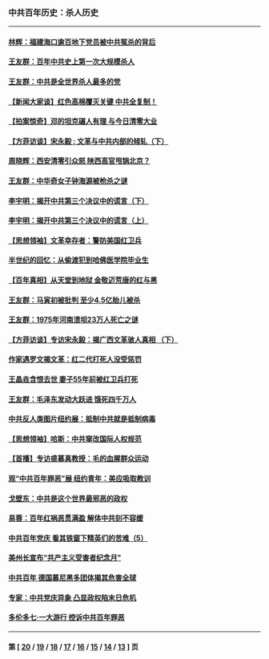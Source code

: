### 中共百年历史：杀人历史
---
#### [林辉：福建海口逾百地下党员被中共冤杀的背后](../../pages/nf1176106/n13878946.md?04100430) 
#### [王友群：百年中共史上第一次大规模杀人](../../pages/nf1176106/n13863785.md?04100430) 
#### [王友群：中共是全世界杀人最多的党](../../pages/nf1176106/n13860689.md?04100430) 
#### [【新闻大家谈】红色高棉覆灭关键 中共全复制！](../../pages/nf1176106/n13850222.md?04100430) 
#### [【拍案惊奇】邓的坦克碾人有理 与今日清零大业](../../pages/nf1176106/n13729574.md?04100430) 
#### [【方菲访谈】宋永毅 : 文革与中共内部的倾轧（下）](../../pages/nf1176106/n13486836.md?04100430) 
#### [周晓辉：西安清零引众怒 陕西高官甩锅北京？](../../pages/nf1176106/n13484627.md?04100430) 
#### [王友群：中华奇女子钟海源被枪杀之谜](../../pages/nf1176106/n13430555.md?04100430) 
#### [李宇明：揭开中共第三个决议中的谎言（下）](../../pages/nf1176106/n13389389.md?04100430) 
#### [李宇明：揭开中共第三个决议中的谎言（上）](../../pages/nf1176106/n13388697.md?04100430) 
#### [【思想领袖】文革幸存者：警防美国红卫兵](../../pages/nf1176106/n13339289.md?04100430) 
#### [半世纪的回忆：从偷渡犯到哈佛医学院毕业生](../../pages/nf1176106/n13345328.md?04100430) 
#### [【百年真相】从天堂到地狱 金敬迈荒唐的红与黑](../../pages/nf1176106/n13336995.md?04100430) 
#### [王友群：马寅初被批判 至少4.5亿胎儿被杀](../../pages/nf1176106/n13260313.md?04100430) 
#### [王友群：1975年河南溃坝23万人死亡之谜](../../pages/nf1176106/n13231576.md?04100430) 
#### [【方菲访谈】专访宋永毅：揭广西文革骇人真相 （下）](../../pages/nf1176106/n13209074.md?04100430) 
#### [作家遇罗文揭文革：红二代打死人没受惩罚](../../pages/nf1176106/n13205254.md?04100430) 
#### [王晶垚含恨去世 妻子55年前被红卫兵打死](../../pages/nf1176106/n13203590.md?04100430) 
#### [王友群：毛泽东发动大跃进 饿死四千万人](../../pages/nf1176106/n13177158.md?04100430) 
#### [中共反人类图片纽约展：抵制中共就是抵制病毒](../../pages/nf1176106/n13115371.md?04100430) 
#### [【思想领袖】哈斯：中共窜改国际人权规范](../../pages/nf1176106/n13053647.md?04100430) 
#### [【首播】专访盛慕真教授：毛的血腥群众运动](../../pages/nf1176106/n13091782.md?04100430) 
#### [观“中共百年罪恶”展 纽约青年：美应吸取教训](../../pages/nf1176106/n13085246.md?04100430) 
#### [戈壁东：中共是这个世界最邪恶的政权](../../pages/nf1176106/n13085641.md?04100430) 
#### [易蓉：百年红祸恶贯满盈 解体中共刻不容缓](../../pages/nf1176106/n13084455.md?04100430) 
#### [中共百年党庆 看其铁窗下精英们的苦难（5）](../../pages/nf1176106/n13076766.md?04100430) 
#### [美州长宣布“共产主义受害者纪念月”](../../pages/nf1176106/n13074024.md?04100430) 
#### [中共百年 德国慕尼黑多团体揭其危害全球](../../pages/nf1176106/n13068873.md?04100430) 
#### [专家：中共党庆异象 凸显政权陷末日危机](../../pages/nf1176106/n13067084.md?04100430) 
#### [多伦多七·一大游行 控诉中共百年罪恶](../../pages/nf1176106/n13062043.md?04100430) 

---
#### 第 [ [20](./20.md?04100430) / [19](./19.md?04100430) / [18](./18.md?04100430) / [17](./17.md?04100430) / [16](./16.md?04100430) / [15](./15.md?04100430) / [14](./14.md?04100430) / [13](./13.md?04100430) ] 页

